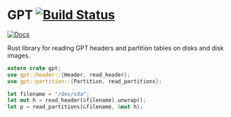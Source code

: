 # GPT [![Build Status](https://travis-ci.org/Quyzi/gpt.svg?branch=master)](https://travis-ci.org/Quyzi/gpt)
[![Docs](https://docs.rs/gpt/badge.svg)](https://docs.rs/gpt)

Rust library for reading GPT headers and partition tables on disks and disk images. 

```rust
extern crate gpt;
use gpt::header::{Header, read_header};
use gpt::partition::{Partition, read_partitions};

let filename = "/dev/sda";
let mut h = read_header(&filename).unwrap();
let p = read_partitions(&filename, &mut h);
```
